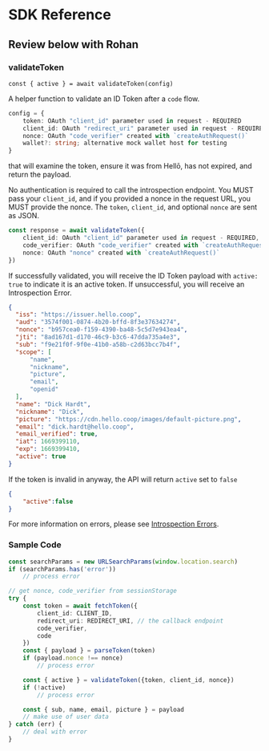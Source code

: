 # SDK Reference

## Review below with Rohan

### validateToken
`const { active } = await validateToken(config)`

A helper function to validate an ID Token after a `code` flow. 

```typescript
config = {
    token: OAuth "client_id" parameter used in request - REQUIRED
    client_id: OAuth "redirect_uri" parameter used in request - REQUIRED
    nonce: OAuth "code_verifier" created with `createAuthRequest()`
    wallet?: string; alternative mock wallet host for testing
} 
```

that will examine the token, ensure it was from Hellō, has not expired, and return the payload.

No authentication is required to call the introspection endpoint. You MUST pass your `client_id`, and if you provided a nonce in the request URL, you MUST provide the nonce. The `token`, `client_id`, and optional `nonce` are sent as JSON.

```typescript
const response = await validateToken({
    client_id: OAuth "client_id" parameter used in request - REQUIRED,
    code_verifier: OAuth "code_verifier" created with `createAuthRequest()` - REQUIRED
    nonce: OAuth "nonce" created with `createAuthRequest()`
})
```

If successfully validated, you will receive the ID Token payload with `active: true` to indicate it is an active token. If unsuccessful, you will receive an Introspection Error.

```json
{
  "iss": "https://issuer.hello.coop",
  "aud": "3574f001-0874-4b20-bffd-8f3e37634274",
  "nonce": "b957cea0-f159-4390-ba48-5c5d7e943ea4",
  "jti": "8ad167d1-d170-46c9-b3c6-47dda735a4e3",
  "sub": "f9e21f0f-9f0e-41b0-a58b-c2d63bcc7b4f",
  "scope": [
      "name",
      "nickname",
      "picture",
      "email",
      "openid"
  ],
  "name": "Dick Hardt",
  "nickname": "Dick",
  "picture": "https://cdn.hello.coop/images/default-picture.png",
  "email": "dick.hardt@hello.coop",
  "email_verified": true,
  "iat": 1669399110,
  "exp": 1669399410,
  "active": true
}
```

If the token is invalid in anyway, the API will return `active` set to `false`
```json
{
    "active":false
}
```

For more information on errors, please see [Introspection Errors](https://www.hello.dev/documentation/errors.html#introspection-errors).

### Sample Code

```typescript
const searchParams = new URLSearchParams(window.location.search)
if (searchParams.has('error'))
    // process error

// get nonce, code_verifier from sessionStorage
try {
    const token = await fetchToken({
        client_id: CLIENT_ID,
        redirect_uri: REDIRECT_URI, // the callback endpoint
        code_verifier,
        code
    })
    const { payload } = parseToken(token)
    if (payload.nonce !== nonce)
        // process error

    const { active } = validateToken({token, client_id, nonce})
    if (!active)
        // process error

    const { sub, name, email, picture } = payload
    // make use of user data
} catch (err) {
    // deal with error
}
```
